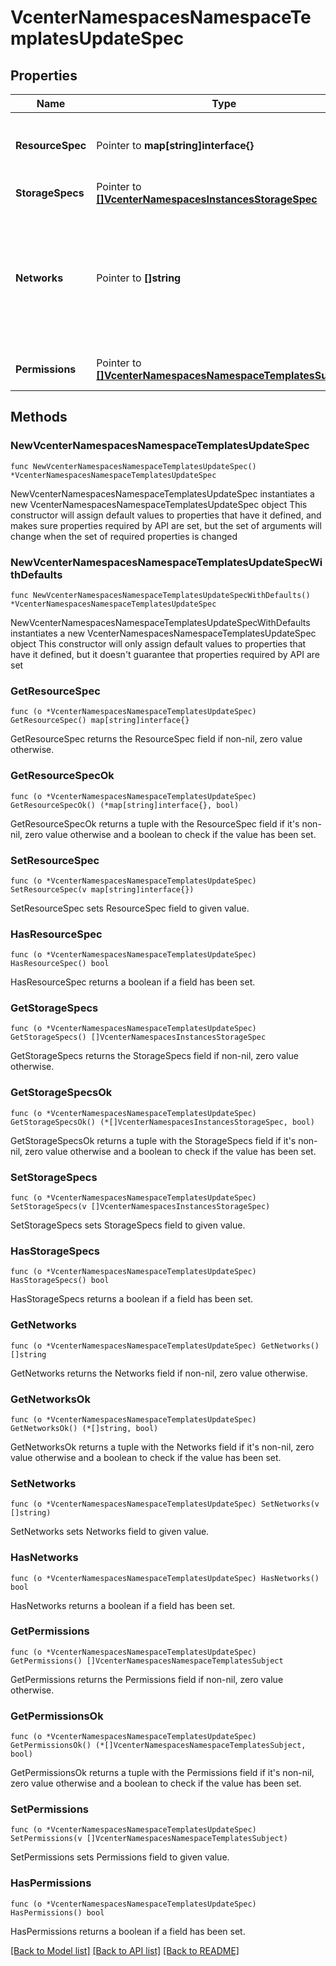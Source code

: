 # VcenterNamespacesNamespaceTemplatesUpdateSpec

## Properties

Name | Type | Description | Notes
------------ | ------------- | ------------- | -------------
**ResourceSpec** | Pointer to **map[string]interface{}** | Resource quota on the namespace. Refer to vcenter.namespace_management.NamespaceResourceOptions.Info#createResourceQuotaType and use vcenter.namespace_management.NamespaceResourceOptions#get for retrieving the type for the value for this field. For an example of this, see ResourceQuotaOptionsV1. If unset, no resource limits will be set on the namespace. | [optional] 
**StorageSpecs** | Pointer to [**[]VcenterNamespacesInstancesStorageSpec**](VcenterNamespacesInstancesStorageSpec.md) | Storage that this template defines and will be associated with a namespace after namespace realization. | [optional] 
**Networks** | Pointer to **[]string** | vSphere Namespaces network objects to be associated with the namespace. The values of this list need to reference names of pre-existing Networks.Info structures. The field must be left unset if the cluster hosting the namespace uses NSXT_CONTAINER_PLUGIN as the network provider, since the network(s) for this namespace will be managed by NSX-T Container Plugin. If field is unset when the cluster hosting the namespace uses VSPHERE_NETWORK as its network provider, the namespace will automatically be associated with the cluster&#39;s Supervisor Primary Workload Network. The field currently accepts at most only 1 vSphere Namespaces network object reference. When clients pass a value of this structure as a parameter, the field must contain identifiers for the resource type: ClusterComputeResource. When operations return a value of this structure as a result, the field will contain identifiers for the resource type: ClusterComputeResource. | [optional] 
**Permissions** | Pointer to [**[]VcenterNamespacesNamespaceTemplatesSubject**](VcenterNamespacesNamespaceTemplatesSubject.md) | Permissions associated with namespace template. If unset, only users with the Administrator role can use this template; for example, this template is applied to the namespace created by self-service-users with the Administrator role. | [optional] 

## Methods

### NewVcenterNamespacesNamespaceTemplatesUpdateSpec

`func NewVcenterNamespacesNamespaceTemplatesUpdateSpec() *VcenterNamespacesNamespaceTemplatesUpdateSpec`

NewVcenterNamespacesNamespaceTemplatesUpdateSpec instantiates a new VcenterNamespacesNamespaceTemplatesUpdateSpec object
This constructor will assign default values to properties that have it defined,
and makes sure properties required by API are set, but the set of arguments
will change when the set of required properties is changed

### NewVcenterNamespacesNamespaceTemplatesUpdateSpecWithDefaults

`func NewVcenterNamespacesNamespaceTemplatesUpdateSpecWithDefaults() *VcenterNamespacesNamespaceTemplatesUpdateSpec`

NewVcenterNamespacesNamespaceTemplatesUpdateSpecWithDefaults instantiates a new VcenterNamespacesNamespaceTemplatesUpdateSpec object
This constructor will only assign default values to properties that have it defined,
but it doesn't guarantee that properties required by API are set

### GetResourceSpec

`func (o *VcenterNamespacesNamespaceTemplatesUpdateSpec) GetResourceSpec() map[string]interface{}`

GetResourceSpec returns the ResourceSpec field if non-nil, zero value otherwise.

### GetResourceSpecOk

`func (o *VcenterNamespacesNamespaceTemplatesUpdateSpec) GetResourceSpecOk() (*map[string]interface{}, bool)`

GetResourceSpecOk returns a tuple with the ResourceSpec field if it's non-nil, zero value otherwise
and a boolean to check if the value has been set.

### SetResourceSpec

`func (o *VcenterNamespacesNamespaceTemplatesUpdateSpec) SetResourceSpec(v map[string]interface{})`

SetResourceSpec sets ResourceSpec field to given value.

### HasResourceSpec

`func (o *VcenterNamespacesNamespaceTemplatesUpdateSpec) HasResourceSpec() bool`

HasResourceSpec returns a boolean if a field has been set.

### GetStorageSpecs

`func (o *VcenterNamespacesNamespaceTemplatesUpdateSpec) GetStorageSpecs() []VcenterNamespacesInstancesStorageSpec`

GetStorageSpecs returns the StorageSpecs field if non-nil, zero value otherwise.

### GetStorageSpecsOk

`func (o *VcenterNamespacesNamespaceTemplatesUpdateSpec) GetStorageSpecsOk() (*[]VcenterNamespacesInstancesStorageSpec, bool)`

GetStorageSpecsOk returns a tuple with the StorageSpecs field if it's non-nil, zero value otherwise
and a boolean to check if the value has been set.

### SetStorageSpecs

`func (o *VcenterNamespacesNamespaceTemplatesUpdateSpec) SetStorageSpecs(v []VcenterNamespacesInstancesStorageSpec)`

SetStorageSpecs sets StorageSpecs field to given value.

### HasStorageSpecs

`func (o *VcenterNamespacesNamespaceTemplatesUpdateSpec) HasStorageSpecs() bool`

HasStorageSpecs returns a boolean if a field has been set.

### GetNetworks

`func (o *VcenterNamespacesNamespaceTemplatesUpdateSpec) GetNetworks() []string`

GetNetworks returns the Networks field if non-nil, zero value otherwise.

### GetNetworksOk

`func (o *VcenterNamespacesNamespaceTemplatesUpdateSpec) GetNetworksOk() (*[]string, bool)`

GetNetworksOk returns a tuple with the Networks field if it's non-nil, zero value otherwise
and a boolean to check if the value has been set.

### SetNetworks

`func (o *VcenterNamespacesNamespaceTemplatesUpdateSpec) SetNetworks(v []string)`

SetNetworks sets Networks field to given value.

### HasNetworks

`func (o *VcenterNamespacesNamespaceTemplatesUpdateSpec) HasNetworks() bool`

HasNetworks returns a boolean if a field has been set.

### GetPermissions

`func (o *VcenterNamespacesNamespaceTemplatesUpdateSpec) GetPermissions() []VcenterNamespacesNamespaceTemplatesSubject`

GetPermissions returns the Permissions field if non-nil, zero value otherwise.

### GetPermissionsOk

`func (o *VcenterNamespacesNamespaceTemplatesUpdateSpec) GetPermissionsOk() (*[]VcenterNamespacesNamespaceTemplatesSubject, bool)`

GetPermissionsOk returns a tuple with the Permissions field if it's non-nil, zero value otherwise
and a boolean to check if the value has been set.

### SetPermissions

`func (o *VcenterNamespacesNamespaceTemplatesUpdateSpec) SetPermissions(v []VcenterNamespacesNamespaceTemplatesSubject)`

SetPermissions sets Permissions field to given value.

### HasPermissions

`func (o *VcenterNamespacesNamespaceTemplatesUpdateSpec) HasPermissions() bool`

HasPermissions returns a boolean if a field has been set.


[[Back to Model list]](../README.md#documentation-for-models) [[Back to API list]](../README.md#documentation-for-api-endpoints) [[Back to README]](../README.md)



